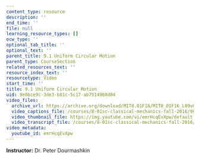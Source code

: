 ```yaml
---
content_type: resource
description: ''
end_time: ''
file: null
learning_resource_types: []
ocw_type: ''
optional_tab_title: ''
optional_text: ''
parent_title: 9.1 Uniform Circular Motion
parent_type: CourseSection
related_resources_text: ''
resource_index_text: ''
resourcetype: Video
start_time: ''
title: 9.1 Uniform Circular Motion
uid: 9e0bce9c-3de3-b81c-5c17-ab7514968d84
video_files:
  archive_url: https://archive.org/download/MIT8.01F16/MIT8_01F16_L09v01_360p.mp4
  video_captions_file: /courses/8-01sc-classical-mechanics-fall-2016/907c646910925e87bda1a95a9e4edea2_emrHcqEvXpw.vtt
  video_thumbnail_file: https://img.youtube.com/vi/emrHcqEvXpw/default.jpg
  video_transcript_file: /courses/8-01sc-classical-mechanics-fall-2016/7964ea56d26ad55f38232fb94b72a411_emrHcqEvXpw.pdf
video_metadata:
  youtube_id: emrHcqEvXpw
---
```


**Instructor:** Dr. Peter Dourmashkin



